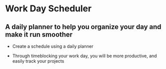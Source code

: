 # Work Day Scheduler

## A daily planner to help you organize your day and make it run smoother

- Create a schedule using a daily planner

- Through timeblocking your work day, you will be more productive, and easily track your projects



 